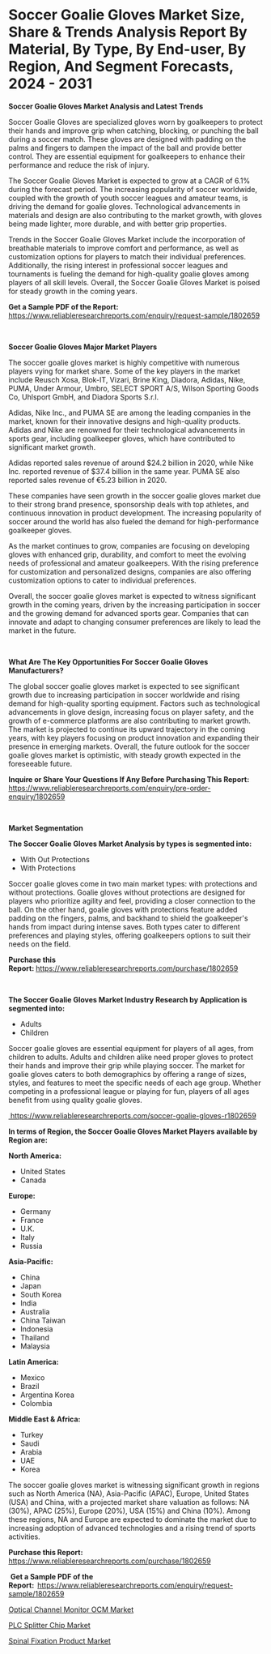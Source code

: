 <p><h1>Soccer Goalie Gloves Market Size, Share & Trends Analysis Report By Material, By Type, By End-user, By Region, And Segment Forecasts, 2024 - 2031</h1></p><p><strong>Soccer Goalie Gloves Market Analysis and Latest Trends</strong></p>
<p><p>Soccer Goalie Gloves are specialized gloves worn by goalkeepers to protect their hands and improve grip when catching, blocking, or punching the ball during a soccer match. These gloves are designed with padding on the palms and fingers to dampen the impact of the ball and provide better control. They are essential equipment for goalkeepers to enhance their performance and reduce the risk of injury.</p><p>The Soccer Goalie Gloves Market is expected to grow at a CAGR of 6.1% during the forecast period. The increasing popularity of soccer worldwide, coupled with the growth of youth soccer leagues and amateur teams, is driving the demand for goalie gloves. Technological advancements in materials and design are also contributing to the market growth, with gloves being made lighter, more durable, and with better grip properties.</p><p>Trends in the Soccer Goalie Gloves Market include the incorporation of breathable materials to improve comfort and performance, as well as customization options for players to match their individual preferences. Additionally, the rising interest in professional soccer leagues and tournaments is fueling the demand for high-quality goalie gloves among players of all skill levels. Overall, the Soccer Goalie Gloves Market is poised for steady growth in the coming years.</p></p>
<p><strong>Get a Sample PDF of the Report:&nbsp;</strong> <a href="https://www.reliableresearchreports.com/enquiry/request-sample/1802659">https://www.reliableresearchreports.com/enquiry/request-sample/1802659</a></p>
<p>&nbsp;</p>
<p><strong>Soccer Goalie Gloves Major Market Players</strong></p>
<p><p>The soccer goalie gloves market is highly competitive with numerous players vying for market share. Some of the key players in the market include Reusch Xosa, Blok-IT, Vizari, Brine King, Diadora, Adidas, Nike, PUMA, Under Armour, Umbro, SELECT SPORT A/S, Wilson Sporting Goods Co, Uhlsport GmbH, and Diadora Sports S.r.l.</p><p>Adidas, Nike Inc., and PUMA SE are among the leading companies in the market, known for their innovative designs and high-quality products. Adidas and Nike are renowned for their technological advancements in sports gear, including goalkeeper gloves, which have contributed to significant market growth.</p><p>Adidas reported sales revenue of around $24.2 billion in 2020, while Nike Inc. reported revenue of $37.4 billion in the same year. PUMA SE also reported sales revenue of €5.23 billion in 2020.</p><p>These companies have seen growth in the soccer goalie gloves market due to their strong brand presence, sponsorship deals with top athletes, and continuous innovation in product development. The increasing popularity of soccer around the world has also fueled the demand for high-performance goalkeeper gloves.</p><p>As the market continues to grow, companies are focusing on developing gloves with enhanced grip, durability, and comfort to meet the evolving needs of professional and amateur goalkeepers. With the rising preference for customization and personalized designs, companies are also offering customization options to cater to individual preferences.</p><p>Overall, the soccer goalie gloves market is expected to witness significant growth in the coming years, driven by the increasing participation in soccer and the growing demand for advanced sports gear. Companies that can innovate and adapt to changing consumer preferences are likely to lead the market in the future.</p></p>
<p>&nbsp;</p>
<p><strong>What Are The Key Opportunities For Soccer Goalie Gloves Manufacturers?</strong></p>
<p><p>The global soccer goalie gloves market is expected to see significant growth due to increasing participation in soccer worldwide and rising demand for high-quality sporting equipment. Factors such as technological advancements in glove design, increasing focus on player safety, and the growth of e-commerce platforms are also contributing to market growth. The market is projected to continue its upward trajectory in the coming years, with key players focusing on product innovation and expanding their presence in emerging markets. Overall, the future outlook for the soccer goalie gloves market is optimistic, with steady growth expected in the foreseeable future.</p></p>
<p><strong>Inquire or Share Your Questions If Any Before Purchasing This Report:</strong> <a href="https://www.reliableresearchreports.com/enquiry/pre-order-enquiry/1802659">https://www.reliableresearchreports.com/enquiry/pre-order-enquiry/1802659</a></p>
<p>&nbsp;</p>
<p><strong>Market Segmentation</strong></p>
<p><strong>The Soccer Goalie Gloves Market Analysis by types is segmented into:</strong></p>
<p><ul><li>With Out Protections</li><li>With Protections</li></ul></p>
<p><p>Soccer goalie gloves come in two main market types: with protections and without protections. Goalie gloves without protections are designed for players who prioritize agility and feel, providing a closer connection to the ball. On the other hand, goalie gloves with protections feature added padding on the fingers, palms, and backhand to shield the goalkeeper's hands from impact during intense saves. Both types cater to different preferences and playing styles, offering goalkeepers options to suit their needs on the field.</p></p>
<p><strong>Purchase this Report:&nbsp;</strong><a href="https://www.reliableresearchreports.com/purchase/1802659">https://www.reliableresearchreports.com/purchase/1802659</a></p>
<p>&nbsp;</p>
<p><strong>The Soccer Goalie Gloves Market Industry Research by Application is segmented into:</strong></p>
<p><ul><li>Adults</li><li>Children</li></ul></p>
<p><p>Soccer goalie gloves are essential equipment for players of all ages, from children to adults. Adults and children alike need proper gloves to protect their hands and improve their grip while playing soccer. The market for goalie gloves caters to both demographics by offering a range of sizes, styles, and features to meet the specific needs of each age group. Whether competing in a professional league or playing for fun, players of all ages benefit from using quality goalie gloves.</p></p>
<p><a href="https://www.reliableresearchreports.com/soccer-goalie-gloves-r1802659">&nbsp;https://www.reliableresearchreports.com/soccer-goalie-gloves-r1802659</a></p>
<p><strong>In terms of Region, the Soccer Goalie Gloves Market Players available by Region are:</strong></p>
<p>
    <p> <strong> North America: </strong>
        <ul>
            <li>United States</li>
            <li>Canada</li>
        </ul>
        </p> 
    <p> <strong> Europe: </strong>
        <ul>
            <li>Germany</li>
            <li>France</li>
            <li>U.K.</li>
            <li>Italy</li>
            <li>Russia</li>
        </ul>
        </p> 
    <p> <strong> Asia-Pacific: </strong>
        <ul>
            <li>China</li>
            <li>Japan</li>
            <li>South Korea</li>
            <li>India</li>
            <li>Australia</li>
            <li>China Taiwan</li>
            <li>Indonesia</li>
            <li>Thailand</li>
            <li>Malaysia</li>
        </ul>
        </p> 
    <p> <strong> Latin America: </strong>
        <ul>
            <li>Mexico</li>
            <li>Brazil</li>
            <li>Argentina Korea</li>
            <li>Colombia</li>
        </ul>
        </p> 
    <p> <strong> Middle East & Africa: </strong>
        <ul>
            <li>Turkey</li>
            <li>Saudi</li>
            <li>Arabia</li>
            <li>UAE</li>
            <li>Korea</li>
        </ul>
    </p>
    </p>
<p><p>The soccer goalie gloves market is witnessing significant growth in regions such as North America (NA), Asia-Pacific (APAC), Europe, United States (USA) and China, with a projected market share valuation as follows: NA (30%), APAC (25%), Europe (20%), USA (15%) and China (10%). Among these regions, NA and Europe are expected to dominate the market due to increasing adoption of advanced technologies and a rising trend of sports activities.</p></p>
<p><strong>Purchase this Report: </strong><a href="https://www.reliableresearchreports.com/purchase/1802659">https://www.reliableresearchreports.com/purchase/1802659</a></p>
<p>&nbsp;<strong>Get a Sample PDF of the Report:&nbsp;&nbsp;</strong><a href="https://www.reliableresearchreports.com/enquiry/request-sample/1802659">https://www.reliableresearchreports.com/enquiry/request-sample/1802659</a></p>
<p><strong></strong></p>
<p><p><a href="https://github.com/bmorecock/Market-Research-Report-List-4/blob/main/optical-channel-monitor-ocm-market.md">Optical Channel Monitor OCM Market</a></p><p><a href="https://github.com/Krish2023na/Market-Research-Report-List-5/blob/main/plc-splitter-chip-market.md">PLC Splitter Chip Market</a></p><p><a href="https://github.com/drzsklfn31/Market-Research-Report-List-1/blob/main/spinal-fixation-product-market.md">Spinal Fixation Product Market</a></p></p>